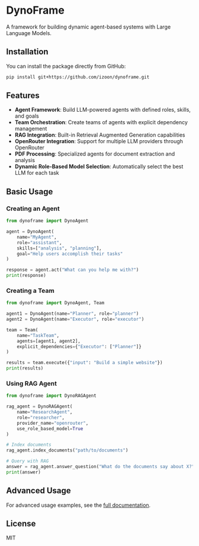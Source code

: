 # DynoFrame

A framework for building dynamic agent-based systems with Large Language Models.

## Installation

You can install the package directly from GitHub:

```bash
pip install git+https://github.com/izoon/dynoframe.git
```

## Features

- **Agent Framework**: Build LLM-powered agents with defined roles, skills, and goals
- **Team Orchestration**: Create teams of agents with explicit dependency management
- **RAG Integration**: Built-in Retrieval Augmented Generation capabilities
- **OpenRouter Integration**: Support for multiple LLM providers through OpenRouter
- **PDF Processing**: Specialized agents for document extraction and analysis
- **Dynamic Role-Based Model Selection**: Automatically select the best LLM for each task

## Basic Usage

### Creating an Agent

```python
from dynoframe import DynoAgent

agent = DynoAgent(
    name="MyAgent",
    role="assistant",
    skills=["analysis", "planning"],
    goal="Help users accomplish their tasks"
)

response = agent.act("What can you help me with?")
print(response)
```

### Creating a Team

```python
from dynoframe import DynoAgent, Team

agent1 = DynoAgent(name="Planner", role="planner")
agent2 = DynoAgent(name="Executor", role="executor")

team = Team(
    name="TaskTeam",
    agents=[agent1, agent2],
    explicit_dependencies={"Executor": ["Planner"]}
)

results = team.execute({"input": "Build a simple website"})
print(results)
```

### Using RAG Agent

```python
from dynoframe import DynoRAGAgent

rag_agent = DynoRAGAgent(
    name="ResearchAgent",
    role="researcher",
    provider_name="openrouter",
    use_role_based_model=True
)

# Index documents
rag_agent.index_documents("path/to/documents")

# Query with RAG
answer = rag_agent.answer_question("What do the documents say about X?")
print(answer)
```

## Advanced Usage

For advanced usage examples, see the [full documentation](https://github.com/izoon/dynoframe).

## License

MIT 